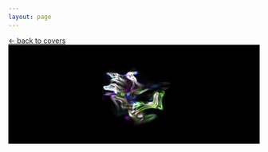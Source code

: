 ```yaml
---
layout: page
---
```

<div class="goback">
<a href="/covers/">&larr; back to covers</a>
</div>
<div id="cover" style="background:#000000;"><img src="/covers/032499.png" alt="" /></div>